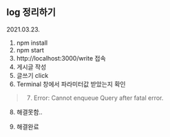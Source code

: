 ## log 정리하기

2021.03.23. 

1. npm install 
2. npm start
3. http://localhost:3000/write 접속
4. 게시글 작성
5. 글쓰기 click
6. Terminal 창에서 파라미터값 받았는지 확인
>7. Error: Cannot enqueue Query after fatal error.
8. 해결못함..

9. 해결완료
